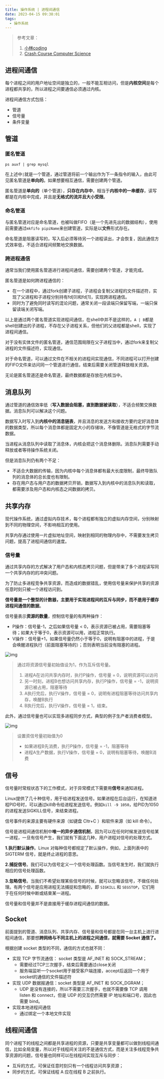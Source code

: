 ```yaml
---
title: 操作系统 | 进程间通信
date: 2023-04-15 09:38:01
tags:
  - 操作系统
---
```


> 参考文章：
>
> 1. [小林coding](https://xiaolincoding.com/os/4_process/process_commu.html)
> 2. [Crash Course Computer Science](https://www.bilibili.com/video/BV1EW411u7th/)

## 进程间通信

每个进程之间的用户地址空间是独立的，一般不能互相访问，但是**内核空间**是每个进程都共享的，所以进程之间要通信必须通过内核。

进程间通信方式包括：

- 管道
- 信号量
- 条件变量

## 管道

### 匿名管道

```shell
ps auxf | grep mysql
```

在上述中`|`就是一个管道，通过管道将前一个输出作为下一条指令的输入，由此可见匿名管道是**单向的**。如果想要相互通信，需要创建两个管道。

匿名管道是**单向的**（单个管道），**只存在内存中**，相当于**内核中的一串缓存**，读写都是在内核中完成，并且是**无格式的流并且大小受限**。

### 命名管道

与匿名管道对应是命名管道，也被叫做FIFO（是一个先进先出的数据结构），使用前需要通过`mkfifo pipiName`来创建管道，实际是以**文件**形式存在。

命名管道是阻塞读写的，写入后必须等待另一个进程读出，才会恢复，因此通信方式效率低，不适合进程间频繁地交换数据。

### 跨进程通信

通常当我们使用匿名管道进行进程间通信，需要创建两个管道，才能完成。

匿名管道是如何跨进程通信的：

- 在一个进程中，通过fork创建子进程，子进程会复制父进程的文件描述符，实现了父进程和子进程分别持有fd[0]和fd[1]，实现跨进程通信。
- 同时为了避免同时读写的混论问题，通常关闭一段读端只保留写端，一端只保留读端关闭写端。

以上是通过两个匿名管道实现进程间通信，在shell中并不是这样的，`A | B`都是shell创建出的子进程，不存在父子进程关系，但他们的父进程都是shell，实现了进程间通信。

对于没有实体文件的匿名管道，通信范围局限在父子进程当中，通过fork来复制父进程的文件描述符，实现通信。

对于命名管道，可以通过文件在不相关的进程间实现通信，不同进程可以打开创建的FIFO文件来访问同一个管道进行通信，结束后需要关闭管道释放相关资源。

无论是匿名管道还是命名管道，最终数据都是存放在内核当中。

## 消息队列

通过管道的通信效率低（**写入数据会阻塞，直到数据被读取**），不适合频繁交换数据。消息队列可以解决这个问题。

数据写入时写入到**内核中的消息链表**，并且消息的发送方和接收方要约定好消息体的数据类型，所以每个消息体都是固定大小的存储块，不像管道是无格式的字节流数据。

当进程从消息队列中读取了消息体，内核会把这个消息体删除。消息队列需要手动释放或者等待操作系统关闭。

但是消息队列仍有两个不足：

- 不适合大数据的传输，因为内核中每个消息体都有最大长度限制，最终导致队列的消息体的总长度也有限制。
- 存在用户态与用户态的数据拷贝开销，数据写入到内核中的消息队列和读取，都需要涉及用户态和内核态之间数据的拷贝。

## 共享内存

现代操作系统，通过虚拟内存技术，每个进程都有独立的虚拟内存空间，分别映射到不同的物理空间，不影响相互的使用。

共享内存通过使用一片虚拟地址空间，映射到相同的物理内存中，不需要发生拷贝问题，提高了进程间通信的速度。

###  信号量

通过共享内存的方式解决了用户态和内核态拷贝问题，但是带来了多个进程读写同一个共享内存的的冲突问题。

为了防止多进程竞争共享资源，而造成的数据错乱，使用信号量来保护共享的资源任意时刻只被一个进程访问到。

**信号量是一个整型的计数器，主要用于实现进程间的互斥与同步，而不是用于缓存进程间通信的数据**。

信号量表示**资源的数量**，控制信号量的有两种操作：

- P操作：信号量-1，之后如果信号量 < 0，表示资源已被占用，需要阻塞等待；如果大于等于0，表示资源可以用，进程正常执行。
- V操作：信号量+1，如果信号量仍然小于等于0，说明有阻塞中的进程，于是会唤醒进程执行（前面阻塞等待的）；否则表明当前没有阻塞的进程。

![img](../images/signal.png)

> 通过将资源信号量初始值设为1，作为互斥信号量。
>
> 1. 进程A在访问共享内存时，执行P操作，信号量 = 0，说明资源可以访问
> 2. 另一时刻，进程B也想访问共享内存，执行P操作，信号量 = -1，说明资源已被占用，阻塞等待
> 3. A执行完后，执行V操作，信号量 = 0，说明有进程阻塞等待访问共享内存，唤醒B执行
> 4. B执行完后，执行V操作，信号量 = 1，结束。

此外，通过信号量也可以实现多进程同步方式，典型的例子生产者消费者模型。

![img](../images/signal-2.png)

> 设置资信号量初始值为0
>
> - 如果进程B先消费，执行P操作，信号量 = -1，阻塞等待
> - 进程A生产数据，执行V操作，信号量 = 0，说明有阻塞等待，唤醒B消费

## 信号

信号量时常规状态下的工作模式，对于异常模式下需要用**信号**来通知进程。

Linux提供了几十种信号，用于给进程发送信号。如果进程在后台运行，在知道进程PID号时，可以通过kill命令给进程发送信号。例如`kill -9 1050`，给PID为1050的进程发送SIGKILL信号，来结束进程。

信号事件的来源主要有硬件来源（如键盘 Cltr+C ）和软件来源（如 kill 命令）。

信号是进程间通信机制中**唯一的异步通信机制**，因为可以在任何时候发送信号给某一进程，一旦有信号产生，我们就有下面这几种，用户进程对信号的处理方式。

**1.执行默认操作**。Linux 对每种信号都规定了默认操作，例如，上面列表中的 SIGTERM 信号，就是终止进程的意思。

**2.捕捉信号**。我们可以为信号定义一个信号处理函数。当信号发生时，我们就执行相应的信号处理函数。

**3.忽略信号**。当我们不希望处理某些信号的时候，就可以忽略该信号，不做任何处理。有两个信号是应用进程无法捕捉和忽略的，即 `SIGKILL` 和 `SEGSTOP`，它们用于在任何时候中断或结束某一进程。

信号量和信号量并不是直接用于缓存进程间通信的数据。

## Socket

前面提到的管道、消息队列、共享内存、信号量和信号都是在同一台主机上进行进程间通信，那要想**跨网络与不同主机上的进程之间通信，就需要 Socket 通信了。**

根据创建 socket 类型的不同，通信的方式也就不同：

- 实现 TCP 字节流通信： socket 类型是 AF_INET 和 SOCK_STREAM；
  - 需要经过TCP三次握手，结束后需要通过close关闭
  - 服务端监听一个socket用于接受客户端连接，accept后返回一个用于socket的通信的文件描述符
- 实现 UDP 数据报通信：socket 类型是 AF_INET 和 SOCK_DGRAM；
  - UDP 是没有连接的，所以不需要三次握手，也就不需要像 TCP 调用 listen 和 connect，但是 UDP 的交互仍然需要 IP 地址和端口号，因此也需要 bind。
- 实现本地进程间通信
  - 通过绑定一个本地文件实现

## 线程间通信

同个进程下的线程之间都是共享进程的资源，只要是共享变量都可以做到线程间通信，比如全局变量，所以对于线程间关注的不是通信方式，而是关注多线程竞争共享资源的问题，信号量也同样可以在线程间实现互斥与同步：

- 互斥的方式，可保证任意时刻只有一个线程访问共享资源；
- 同步的方式，可保证线程 A 应在线程 B 之前执行。
